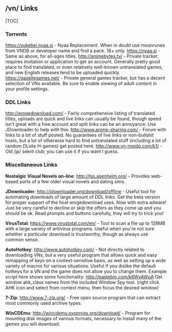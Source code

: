 ## /vn/ Links

[TOC]

### Torrents
https://sukebei.nyaa.si - Nyaa Replacement. When in doubt use moonrunes from VNDB or developer name and find a pack.  18+ only.
https://nyaa.si - Same as above, for all-ages titles.
http://animebytes.tv/ - Private tracker, requires invitation or application to get an account.  Generally pretty good place to find translated, or even relatively well-known untranslated games, and new English releases tend to be uploaded quickly.
https://gazellegames.net/ - Private general games tracker, but has a decent selection of VNs available.  Be sure to enable viewing of adult content in your profile settings.

 
### DDL Links
http://erogedownload.com/ - Fairly comprehensive listing of translated titles, uploads are quick and live links can usually be found, though speed isn't great with a free account and split links can be an annoyance.  Use JDownloader to help with this.
http://www.anime-sharing.com/ - Forum with links to a lot of stuff posted.  No guarantees of live links or non-bullshit hosts, but a lot of otherwise hard to find untranslated stuff (including a lot of random DLsite H-games) get posted here.
http://www.vn-meido.com/k1/ - Old /jp/ sekrit club, you can use it if you want I guess.

### Miscellaneous Links

**Nostalgic Visual Novels on-line**: http://tss.asenheim.org/ - Provides web-based ports of a few older visual novels and dating sims.

**JDownloader**: http://jdownloader.org/download/offline - Useful tool for automating downloads of large amount of DDL links.  Get the beta version for proper support of the host erogedownload uses.  Now with extra adware!  Just be very careful to decline or skip the offers as they come up and you should be ok.  Read prompts and buttons carefully, they will try to trick you!

**VirusTotal**: https://www.virustotal.com/en/ - Tool to scan a file up to 128MB with a large variety of antivirus programs.  Useful when you're not sure whether a particular download is trustworthy, though as always use common sense.

**AutoHotkey**: http://www.autohotkey.com/ - Not directly related to downloading VNs, but a very useful program that allows quick and easy remapping of keys on a context-sensitive basis, as well as setting up a wide variety of macros for various situations.  Useful if you dislike the default hotkeys for a VN and the game does not allow you to change them.  Example script here shows some functionality: http://pastebin.com/k6WyAWuA  Get window ahk_class names from the included Window Spy tool. (right click AHK icon and select from context menu, then focus the desired window)

**7-Zip**: http://www.7-zip.org/ - Free open source program that can extract most commonly used archive types.

**WinCDEmu**: http://wincdemu.sysprogs.org/download/ - Program for mounting disk images of various formats, necessary to install many of the games you will download.
